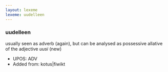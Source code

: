 ```yaml
---
layout: lexeme
lexeme: uudelleen
---
```


###  uudelleen

usually seen as adverb (again), but can be analysed as possessive allative of the adjective *uusi* (new)
* UPOS:  ADV
* Added from:  kotus|fiwikt


